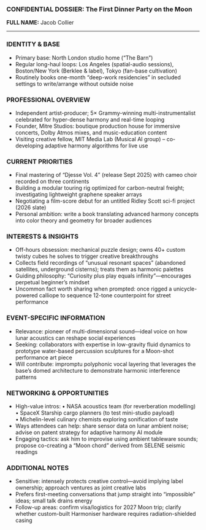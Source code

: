 ### CONFIDENTIAL DOSSIER: The First Dinner Party on the Moon

**FULL NAME:** Jacob Collier

---
### IDENTITY & BASE
- Primary base: North London studio home (“The Barn”)
- Regular long-haul loops: Los Angeles (spatial-audio sessions), Boston/New York (Berklee & label), Tokyo (fan-base cultivation)
- Routinely books one-month “deep-work residencies” in secluded settings to write/arrange without outside noise

### PROFESSIONAL OVERVIEW
- Independent artist-producer; 5× Grammy-winning multi-instrumentalist celebrated for hyper-dense harmony and real-time looping
- Founder, Mitre Studios: boutique production house for immersive concerts, Dolby Atmos mixes, and music-education content
- Visiting creative fellow, MIT Media Lab (Musical AI group) – co-developing adaptive harmony algorithms for live use

### CURRENT PRIORITIES
- Final mastering of “Djesse Vol. 4” (release Sept 2025) with cameo choir recorded on three continents
- Building a modular touring rig optimized for carbon-neutral freight; investigating lightweight graphene speaker arrays
- Negotiating a film-score debut for an untitled Ridley Scott sci-fi project (2026 slate)
- Personal ambition: write a book translating advanced harmony concepts into color theory and geometry for broader audiences

### INTERESTS & INSIGHTS
- Off-hours obsession: mechanical puzzle design; owns 40+ custom twisty cubes he solves to trigger creative breakthroughs
- Collects field recordings of “unusual resonant spaces” (abandoned satellites, underground cisterns); treats them as harmonic palettes
- Guiding philosophy: “Curiosity plus play equals infinity”—encourages perpetual beginner’s mindset
- Uncommon fact worth sharing when prompted: once rigged a unicycle-powered calliope to sequence 12-tone counterpoint for street performance

### EVENT-SPECIFIC INFORMATION
- Relevance: pioneer of multi-dimensional sound—ideal voice on how lunar acoustics can reshape social experiences
- Seeking: collaborators with expertise in low-gravity fluid dynamics to prototype water-based percussion sculptures for a Moon-shot performance art piece
- Will contribute: impromptu polyphonic vocal layering that leverages the base’s domed architecture to demonstrate harmonic interference patterns

### NETWORKING & OPPORTUNITIES
- High-value intros: 
  • NASA acoustics team (for reverberation modelling)  
  • SpaceX Starship cargo planners (to test mini-studio payload)  
  • Michelin-level culinary chemists exploring sonification of taste
- Ways attendees can help: share sensor data on lunar ambient noise; advise on patent strategy for adaptive harmony AI module
- Engaging tactics: ask him to improvise using ambient tableware sounds; propose co-creating a “Moon chord” derived from SELENE seismic readings

### ADDITIONAL NOTES
- Sensitive: intensely protects creative control—avoid implying label ownership; approach ventures as joint creative labs
- Prefers first-meeting conversations that jump straight into “impossible” ideas; small talk drains energy
- Follow-up areas: confirm visa/logistics for 2027 Moon trip; clarify whether custom-built Harmoniser hardware requires radiation-shielded casing